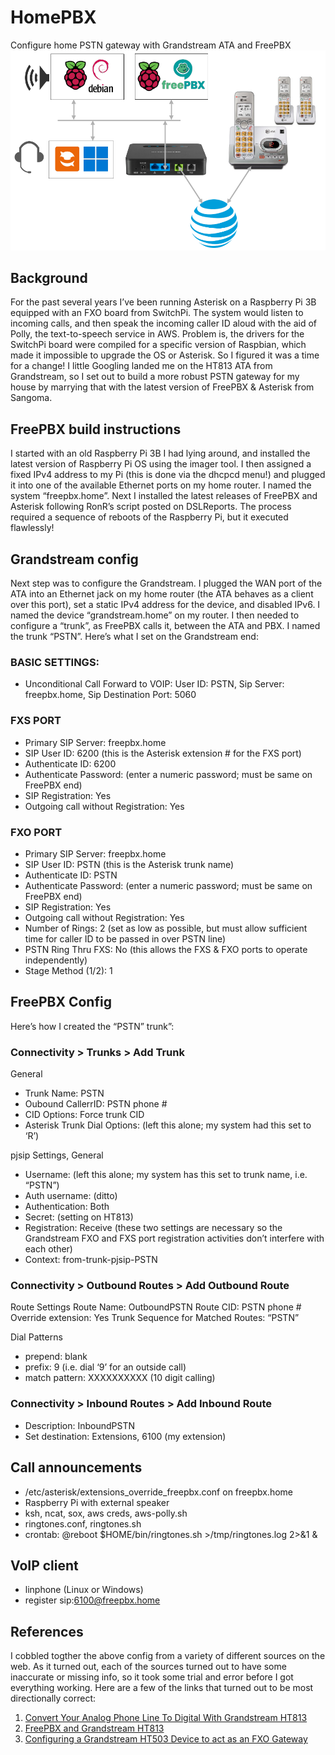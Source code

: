 # HomePBX
Configure home PSTN gateway with Grandstream ATA and FreePBX
<img src=https://github.com/glmck13/HomePBX/blob/main/drawing.png width=600px>  
## Background
For the past several years I’ve been running Asterisk on a Raspberry Pi 3B equipped with an FXO board from SwitchPi.  The system would listen to incoming calls, and then speak the incoming caller ID aloud with the aid of Polly, the text-to-speech service in AWS.  Problem is, the drivers for the SwitchPi board were compiled for a specific version of Raspbian, which made it impossible to upgrade the OS or Asterisk.  So I figured it was a time for a change! I little Googling landed me on the HT813 ATA from Grandstream, so I set out to build a more robust PSTN gateway for my house by marrying that with the latest version of FreePBX & Asterisk from Sangoma.
## FreePBX build instructions
I started with an old Raspberry Pi 3B I had lying around, and installed the latest version of Raspberry Pi OS using the imager tool. I then assigned a fixed IPv4 address to my Pi (this is done via the dhcpcd menu!) and plugged it into one of the available Ethernet ports on my home router.  I named the system “freepbx.home”.  Next I installed the latest releases of FreePBX and Asterisk following RonR’s script posted on DSLReports.  The process required a sequence of reboots of the Raspberry Pi, but it executed flawlessly!
## Grandstream config
Next step was to configure the Grandstream.  I plugged the WAN port of the ATA into an Ethernet jack on my home router (the ATA behaves as a client over this port),  set a static IPv4 address for the device, and disabled IPv6.  I named the device “grandstream.home” on my router.   I then needed to configure a “trunk”, as FreePBX calls it, between the ATA and PBX. I named the trunk “PSTN”.  Here’s what I set on the Grandstream end:
### BASIC SETTINGS:
+ Unconditional Call Forward to VOIP: User ID: PSTN, Sip Server: freepbx.home, Sip Destination Port: 5060
### FXS PORT
+ Primary SIP Server: freepbx.home
+ SIP User ID: 6200 (this is the Asterisk extension # for the FXS port)
+ Authenticate ID: 6200
+ Authenticate Password: (enter a numeric password; must be same on FreePBX end)
+ SIP Registration: Yes
+ Outgoing call without Registration: Yes
### FXO PORT
+ Primary SIP Server: freepbx.home
+ SIP User ID: PSTN (this is the Asterisk trunk name)
+ Authenticate ID: PSTN
+ Authenticate Password: (enter a numeric password; must be same on FreePBX end)
+ SIP Registration: Yes
+ Outgoing call without Registration: Yes
+ Number of Rings: 2 (set as low as possible, but must allow sufficient time for caller ID to be passed in over PSTN line)
+ PSTN Ring Thru FXS: No (this allows the FXS & FXO ports to operate independently)
+ Stage Method (1/2): 1
## FreePBX Config
Here’s how I created the “PSTN” trunk”:
### Connectivity > Trunks > Add Trunk
General
+ Trunk Name: PSTN
+ Oubound CallerrID: PSTN phone #
+ CID Options: Force trunk CID
+ Asterisk Trunk Dial Options: (left this alone; my system had this set to ‘R’)
   
pjsip Settings, General
+ Username: (left this alone; my system has this set to trunk name, i.e. “PSTN”)
+ Auth username: (ditto)
+ Authentication: Both
+ Secret: (setting on HT813)
+ Registration: Receive (these two settings are necessary so the Grandstream FXO and FXS port registration activities don’t interfere with each other)
+ Context: from-trunk-pjsip-PSTN
### Connectivity > Outbound Routes > Add Outbound Route
Route Settings
Route Name: OutboundPSTN
Route CID: PSTN phone #
Override extension: Yes
Trunk Sequence for Matched Routes: “PSTN”
   
Dial Patterns
+ prepend: blank
+ prefix: 9 (i.e. dial ‘9’ for an outside call)
+ match pattern: XXXXXXXXXX (10 digit calling)

### Connectivity > Inbound Routes > Add Inbound Route
+ Description: InboundPSTN
+ Set destination: Extensions, 6100 (my extension)
## Call announcements
+ /etc/asterisk/extensions_override_freepbx.conf on freepbx.home
+ Raspberry Pi with external speaker
+ ksh, ncat, sox, aws creds, aws-polly.sh
+ ringtones.conf, ringtones.sh
+ crontab: @reboot $HOME/bin/ringtones.sh >/tmp/ringtones.log 2>&1 &
## VoIP client
+ linphone (Linux or Windows)
+ register sip:6100@freepbx.home
## References
I cobbled togther the above config from a variety of different sources on the web.  As it turned out, each of the sources turned out to have some inaccurate or missing info, so it took some trial and error before I got everything working. Here are a few of the links that turned out to be most directionally correct:
1. [Convert Your Analog Phone Line To Digital With Grandstream HT813](https://vitalpbx.com/blog/convert-your-analog-phone-line-to-digital/)
2. [FreePBX and Grandstream HT813](https://community.freepbx.org/t/freepbx-and-grandstream-ht813/87346/8)
3. [Configuring a Grandstream HT503 Device to act as an FXO Gateway](https://wiki.freepbx.org/pages/viewpage.action?pageId=33293313)
